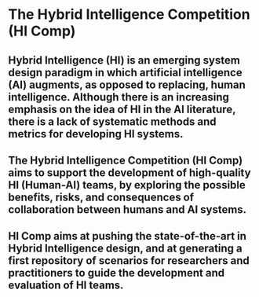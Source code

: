 # The Hybrid Intelligence Competition (HI Comp)

## Hybrid Intelligence (HI) is an emerging system design paradigm in which artificial intelligence (AI) augments, as opposed to replacing, human intelligence. Although there is an increasing emphasis on the idea of HI in the AI literature, there is a lack of systematic methods and metrics for developing HI systems.

## The Hybrid Intelligence Competition (HI Comp) aims to support the development of high-quality HI (Human-AI) teams, by exploring the possible benefits, risks, and consequences of collaboration between humans and AI systems.

## HI Comp aims at pushing the state-of-the-art in Hybrid Intelligence design, and at generating a first repository of scenarios for researchers and practitioners to guide the development and evaluation of HI teams.
